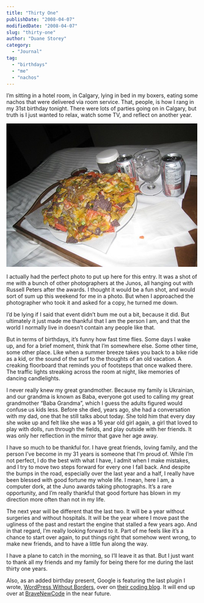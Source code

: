 ```yaml
---
title: "Thirty One"
publishDate: "2008-04-07"
modifiedDate: "2008-04-07"
slug: "thirty-one"
author: "Duane Storey"
category:
  - "Journal"
tag:
  - "birthdays"
  - "me"
  - "nachos"
---
```


I’m sitting in a hotel room, in Calgary, lying in bed in my boxers, eating some nachos that were delivered via room service. That, people, is how I rang in my 31st birthday tonight. There were lots of parties going on in Calgary, but truth is I just wanted to relax, watch some TV, and reflect on another year.

[![](_images/thirty-one-1.jpg)](http://flickr.com/photos/duanestorey/2394553241/)

I actually had the perfect photo to put up here for this entry. It was a shot of me with a bunch of other photographers at the Junos, all hanging out with Russell Peters after the awards. I thought it would be a fun shot, and would sort of sum up this weekend for me in a photo. But when I approached the photographer who took it and asked for a copy, he turned me down.

I’d be lying if I said that event didn’t bum me out a bit, because it did. But ultimately it just made me thankful that I am the person I am, and that the world I normally live in doesn’t contain any people like that.

But in terms of birthdays, it’s funny how fast time flies. Some days I wake up, and for a brief moment, think that I’m somewhere else. Some other time, some other place. Like when a summer breeze takes you back to a bike ride as a kid, or the sound of the surf to the thoughts of an old vacation. A creaking floorboard that reminds you of footsteps that once walked there. The traffic lights streaking across the room at night, like memories of dancing candlelights.

I never really knew my great grandmother. Because my family is Ukrainian, and our grandma is known as Baba, everyone got used to calling my great grandmother “Baba Grandma”, which I guess the adults figured would confuse us kids less. Before she died, years ago, she had a conversation with my dad, one that he still talks about today. She told him that every day she woke up and felt like she was a 16 year old girl again, a girl that loved to play with dolls, run through the fields, and play outside with her friends. It was only her reflection in the mirror that gave her age away.

I have so much to be thankful for. I have great friends, loving family, and the person I’ve become in my 31 years is someone that I’m proud of. While I’m not perfect, I do the best with what I have, I admit when I make mistakes, and I try to move two steps forward for every one I fall back. And despite the bumps in the road, especially over the last year and a half, I really have been blessed with good fortune my whole life. I mean, here I am, a computer dork, at the Juno awards taking photographs. It’s a rare opportunity, and I’m really thankful that good forture has blown in my direction more often than not in my life.

The next year will be different that the last two. It will be a year without surgeries and without hospitals. It will be the year where I move past the ugliness of the past and restart the engine that stalled a few years ago. And in that regard, I’m really looking forward to it. Part of me feels like it’s a chance to start over again, to put things right that somehow went wrong, to make new friends, and to have a little fun along the way.

I have a plane to catch in the morning, so I’ll leave it as that. But I just want to thank all my friends and my family for being there for me during the last thirty one years.

Also, as an added birthday present, Google is featuring the last plugin I wrote, [WordPress Without Borders](http://www.migratorynerd.com/wordpress-without-borders/), over on [their coding blog](http://google-code-featured.blogspot.com/). It will end up over at [BraveNewCode](http://bravenewcode.com) in the near future.
